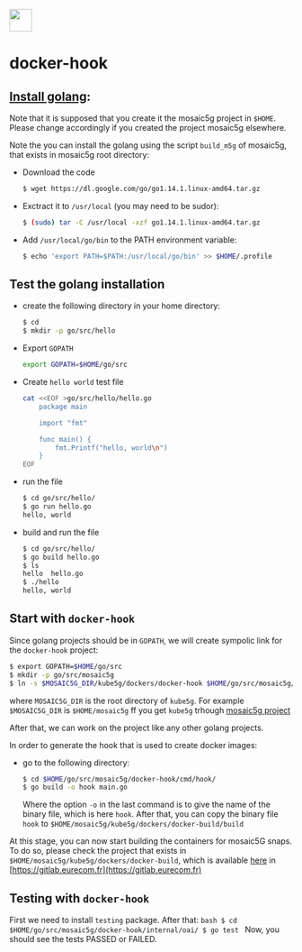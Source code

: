 
[<img align="center" width="40" height="40" src="https://mosaic5g.io/img/m5g-kube5g.png" />](https://gitlab.eurecom.fr/mosaic5g/kube5g/-/tree/develop/dockers/docker-hook)
# docker-hook

## [Install golang](https://golang.org/doc/install):
Note that it is supposed that you create it the mosaic5g project in ```$HOME```. Please change accordingly if you created the project mosaic5g elsewhere.

Note the you can install the golang using the script ```build_m5g``` of mosaic5g, that exists in mosaic5g root directory:
- Download the code
    ```bash
    $ wget https://dl.google.com/go/go1.14.1.linux-amd64.tar.gz
    ```

- Exctract it to ```/usr/local``` (you may need to be sudor):
    ```bash
    $ (sudo) tar -C /usr/local -xzf go1.14.1.linux-amd64.tar.gz
    ```
- Add ```/usr/local/go/bin``` to the PATH environment variable:
    ```bash
    $ echo 'export PATH=$PATH:/usr/local/go/bin' >> $HOME/.profile
    ```
## Test the golang installation
- create the following directory in your home directory:
    ```bash
    $ cd
    $ mkdir -p go/src/hello
    ```
- Export ```GOPATH```
    ```bash
    export GOPATH=$HOME/go/src
    ```
- Create ```hello world``` test file
    ```bash
    cat <<EOF >go/src/hello/hello.go
        package main

        import "fmt"

        func main() {
            fmt.Printf("hello, world\n")
        }
    EOF
    ```
- run the file
    ```bash
    $ cd go/src/hello/
    $ go run hello.go 
    hello, world
    ```
- build and run the file
    ```bash
    $ cd go/src/hello/
    $ go build hello.go
    $ ls
    hello  hello.go
    $ ./hello 
    hello, world
    ```
## Start with ```docker-hook```

Since golang projects should be in ```GOPATH```, we will create sympolic link for the ```docker-hook``` project:
```bash
$ export GOPATH=$HOME/go/src
$ mkdir -p go/src/mosaic5g
$ ln -s $MOSAIC5G_DIR/kube5g/dockers/docker-hook $HOME/go/src/mosaic5g/
```
where ```MOSAIC5G_DIR``` is the root directory of ```kube5g```. For example 
```$MOSAIC5G_DIR``` is  ```$HOME/mosaic5g``` ff you get ```kube5g``` trhough [mosaic5g project](https://gitlab.eurecom.fr/mosaic5g/mosaic5g)

After that, we can work on the project like any other golang projects.

In order to generate the hook that is used to create docker images:
- go to the following directory:
    ```bash
    $ cd $HOME/go/src/mosaic5g/docker-hook/cmd/hook/
    $ go build -o hook main.go
    ```
    Where the option ```-o``` in the last command is to give the name of the binary file, which is here ```hook```.
    After that, you can copy the binary file ```hook``` to ```$HOME/mosaic5g/kube5g/dockers/docker-build/build```

At this stage, you can now start building the containers for mosaic5G snaps. To do so, please check the project that exists in ```$HOME/mosaic5g/kube5g/dockers/docker-build```, which is available [here](https://gitlab.eurecom.fr/mosaic5g/kube5g/-/tree/develop/dockers/docker-build) in [https://gitlab.eurecom.fr](https://gitlab.eurecom.fr)

## Testing with ```docker-hook```

First we need to install ```testing``` package. After that:
    ```bash
    $ cd $HOME/go/src/mosaic5g/docker-hook/internal/oai/
    $ go test
    ``` 
Now, you should see the tests PASSED or FAILED.
